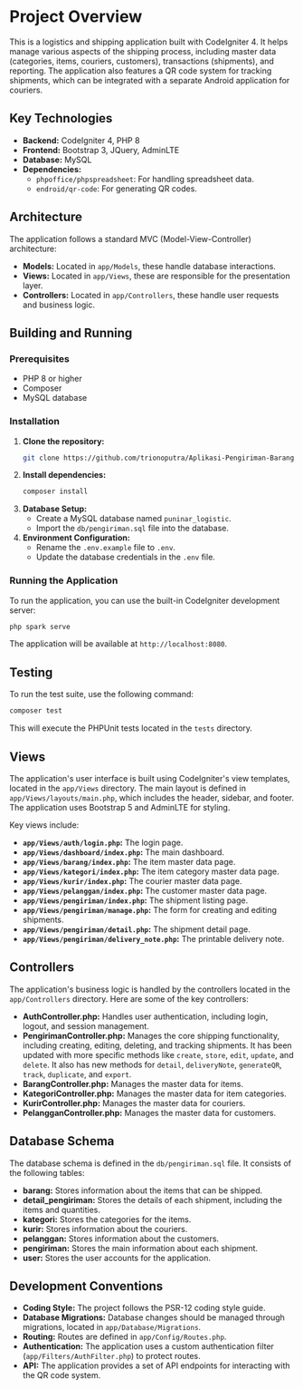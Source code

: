 # Project Overview

This is a logistics and shipping application built with CodeIgniter 4. It helps manage various aspects of the shipping process, including master data (categories, items, couriers, customers), transactions (shipments), and reporting. The application also features a QR code system for tracking shipments, which can be integrated with a separate Android application for couriers.

## Key Technologies

*   **Backend:** CodeIgniter 4, PHP 8
*   **Frontend:** Bootstrap 3, JQuery, AdminLTE
*   **Database:** MySQL
*   **Dependencies:**
    *   `phpoffice/phpspreadsheet`: For handling spreadsheet data.
    *   `endroid/qr-code`: For generating QR codes.

## Architecture

The application follows a standard MVC (Model-View-Controller) architecture:

*   **Models:** Located in `app/Models`, these handle database interactions.
*   **Views:** Located in `app/Views`, these are responsible for the presentation layer.
*   **Controllers:** Located in `app/Controllers`, these handle user requests and business logic.

## Building and Running

### Prerequisites

*   PHP 8 or higher
*   Composer
*   MySQL database

### Installation

1.  **Clone the repository:**
    ```bash
    git clone https://github.com/trionoputra/Aplikasi-Pengiriman-Barang-CI.git
    ```
2.  **Install dependencies:**
    ```bash
    composer install
    ```
3.  **Database Setup:**
    *   Create a MySQL database named `puninar_logistic`.
    *   Import the `db/pengiriman.sql` file into the database.
4.  **Environment Configuration:**
    *   Rename the `.env.example` file to `.env`.
    *   Update the database credentials in the `.env` file.

### Running the Application

To run the application, you can use the built-in CodeIgniter development server:

```bash
php spark serve
```

The application will be available at `http://localhost:8080`.

## Testing

To run the test suite, use the following command:

```bash
composer test
```

This will execute the PHPUnit tests located in the `tests` directory.

## Views

The application's user interface is built using CodeIgniter's view templates, located in the `app/Views` directory. The main layout is defined in `app/Views/layouts/main.php`, which includes the header, sidebar, and footer. The application uses Bootstrap 5 and AdminLTE for styling.

Key views include:

*   **`app/Views/auth/login.php`:** The login page.
*   **`app/Views/dashboard/index.php`:** The main dashboard.
*   **`app/Views/barang/index.php`:** The item master data page.
*   **`app/Views/kategori/index.php`:** The item category master data page.
*   **`app/Views/kurir/index.php`:** The courier master data page.
*   **`app/Views/pelanggan/index.php`:** The customer master data page.
*   **`app/Views/pengiriman/index.php`:** The shipment listing page.
*   **`app/Views/pengiriman/manage.php`:** The form for creating and editing shipments.
*   **`app/Views/pengiriman/detail.php`:** The shipment detail page.
*   **`app/Views/pengiriman/delivery_note.php`:** The printable delivery note.

## Controllers

The application's business logic is handled by the controllers located in the `app/Controllers` directory. Here are some of the key controllers:

*   **AuthController.php:** Handles user authentication, including login, logout, and session management.
*   **PengirimanController.php:** Manages the core shipping functionality, including creating, editing, deleting, and tracking shipments. It has been updated with more specific methods like `create`, `store`, `edit`, `update`, and `delete`. It also has new methods for `detail`, `deliveryNote`, `generateQR`, `track`, `duplicate`, and `export`.
*   **BarangController.php:** Manages the master data for items.
*   **KategoriController.php:** Manages the master data for item categories.
*   **KurirController.php:** Manages the master data for couriers.
*   **PelangganController.php:** Manages the master data for customers.

## Database Schema

The database schema is defined in the `db/pengiriman.sql` file. It consists of the following tables:

*   **barang:** Stores information about the items that can be shipped.
*   **detail_pengiriman:** Stores the details of each shipment, including the items and quantities.
*   **kategori:** Stores the categories for the items.
*   **kurir:** Stores information about the couriers.
*   **pelanggan:** Stores information about the customers.
*   **pengiriman:** Stores the main information about each shipment.
*   **user:** Stores the user accounts for the application.

## Development Conventions

*   **Coding Style:** The project follows the PSR-12 coding style guide.
*   **Database Migrations:** Database changes should be managed through migrations, located in `app/Database/Migrations`.
*   **Routing:** Routes are defined in `app/Config/Routes.php`.
*   **Authentication:** The application uses a custom authentication filter (`app/Filters/AuthFilter.php`) to protect routes.
*   **API:** The application provides a set of API endpoints for interacting with the QR code system.
